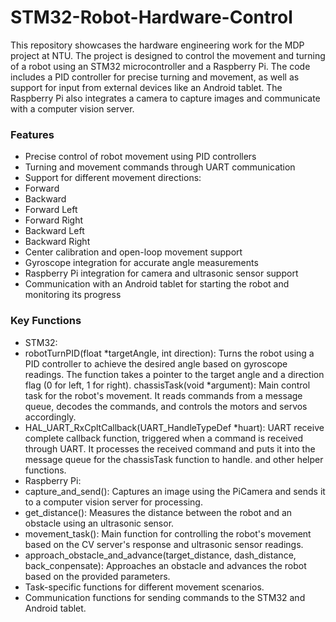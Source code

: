 # STM32-Robot-Hardware-Control
This repository showcases the hardware engineering work for the MDP project at NTU. The project is designed to control the movement and turning of a robot using an STM32 microcontroller and a Raspberry Pi. The code includes a PID controller for precise turning and movement, as well as support for input from external devices like an Android tablet. The Raspberry Pi also integrates a camera to capture images and communicate with a computer vision server.

### Features
* Precise control of robot movement using PID controllers
* Turning and movement commands through UART communication
* Support for different movement directions:
 * Forward
 * Backward
 * Forward Left
 * Forward Right
 * Backward Left
 * Backward Right
*  Center calibration and open-loop movement support
* Gyroscope integration for accurate angle measurements
* Raspberry Pi integration for camera and ultrasonic sensor support
* Communication with an Android tablet for starting the robot and monitoring its progress

### Key Functions
* STM32:
 * robotTurnPID(float *targetAngle, int direction): Turns the robot using a PID controller to achieve the desired angle based on gyroscope readings. The function takes a pointer to the target angle and a direction flag (0 for left, 1 for right).
chassisTask(void *argument): Main control task for the robot's movement. It reads commands from a message queue, decodes the commands, and controls the motors and servos accordingly.
 * HAL_UART_RxCpltCallback(UART_HandleTypeDef *huart): UART receive complete callback function, triggered when a command is received through UART. It processes the received command and puts it into the message queue for the chassisTask function to handle.
and other helper functions.
* Raspberry Pi:
 * capture_and_send(): Captures an image using the PiCamera and sends it to a computer vision server for processing.
 * get_distance(): Measures the distance between the robot and an obstacle using an ultrasonic sensor.
 * movement_task(): Main function for controlling the robot's movement based on the CV server's response and ultrasonic sensor readings.
 * approach_obstacle_and_advance(target_distance, dash_distance, back_conpensate): Approaches an obstacle and advances the robot based on the provided parameters.
 * Task-specific functions for different movement scenarios.
 * Communication functions for sending commands to the STM32 and Android tablet.
